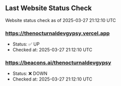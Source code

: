 ## Last Website Status Check

<!-- GitHub Action will update the section below -->
Website status check as of 2025-03-27 21:12:10 UTC

### https://thenocturnaldevgypsy.vercel.app
- Status: ✅ UP
- Checked at: 2025-03-27 21:12:10 UTC

### https://beacons.ai/thenocturnaldevgypsy
- Status: ❌ DOWN
- Checked at: 2025-03-27 21:12:10 UTC


<!-- End of GitHub Action update section -->
